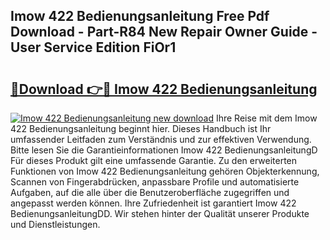 ## Imow 422 Bedienungsanleitung Free Pdf Download - Part-R84 New Repair Owner Guide - User Service Edition FiOr1

# <h2><a href="http://df4pv2.blite.top/?on=Imow+422+Bedienungsanleitung">🔗Download 👉🔴 Imow 422 Bedienungsanleitung</a></h2>

[![Imow 422 Bedienungsanleitung new download](https://i.imgur.com/lujVjoI.png)](http://df4pv2.blite.top/?on=Imow+422+Bedienungsanleitung)
Ihre Reise mit dem Imow 422 Bedienungsanleitung beginnt hier. Dieses Handbuch ist Ihr umfassender Leitfaden zum Verständnis und zur effektiven Verwendung. Bitte lesen Sie die Garantieinformationen Imow 422 BedienungsanleitungD Für dieses Produkt gilt eine umfassende Garantie. Zu den erweiterten Funktionen von Imow 422 Bedienungsanleitung gehören Objekterkennung, Scannen von Fingerabdrücken, anpassbare Profile und automatisierte Aufgaben, auf die alle über die Benutzeroberfläche zugegriffen und angepasst werden können. Ihre Zufriedenheit ist garantiert Imow 422 BedienungsanleitungDD. Wir stehen hinter der Qualität unserer Produkte und Dienstleistungen.
